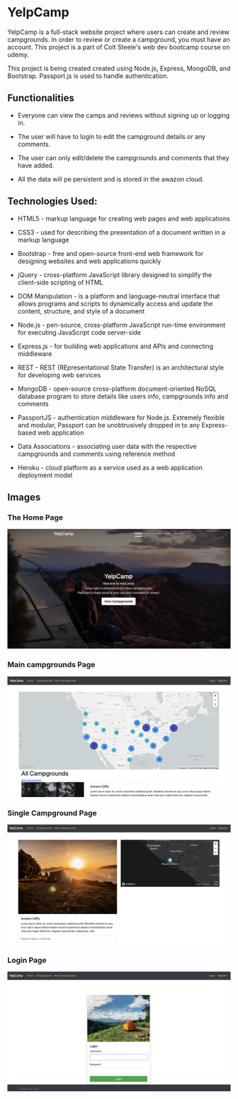 # YelpCamp
YelpCamp is a full-stack website project where users can create and review campgrounds. In order to review or create a campground, you must have an account. This project is a part of Colt Steele's web dev bootcamp course on udemy.

This project is being created created using Node.js, Express, MongoDB, and Bootstrap. Passport.js is used to handle authentication.

## Functionalities
* Everyone can view the camps and reviews without signing up or logging in.

* The user will have to login to edit the campground details or any comments.

* The user can only edit/delete the campgrounds and comments that they have added.

* All the data will pe persistent and is stored in the awazon cloud.


## Technologies Used:
* HTML5 - markup language for creating web pages and web applications

* CSS3 - used for describing the presentation of a document written in a markup language

* Bootstrap - free and open-source front-end web framework for designing websites and web applications quickly

* jQuery - cross-platform JavaScript library designed to simplify the client-side scripting of HTML

* DOM Manipulation - is a platform and language-neutral interface that allows programs and scripts to dynamically access and update the content, structure, and style of a document

* Node.js - pen-source, cross-platform JavaScript run-time environment for executing JavaScript code server-side

* Express.js - for building web applications and APIs and connecting middleware

* REST - REST (REpresentational State Transfer) is an architectural style for developing web services

* MongoDB - open-source cross-platform document-oriented NoSQL database program to store details like users info, campgrounds info and comments

* PassportJS - authentication middleware for Node.js. Extremely flexible and modular, Passport can be unobtrusively dropped in to any Express-based web application

* Data Associations - associating user data with the respective campgrounds and comments using reference method

* Heroku - cloud platform as a service used as a web application deployment model

## Images

### The Home Page
![The Home page](screenshots/Home%20page.png)

### Main campgrounds Page
![This is the campgrounds page](screenshots/campgrounds.png)

### Single Campground Page
![single campground](screenshots/single_campground.png)

### Login Page
![login](screenshots/login.png)
